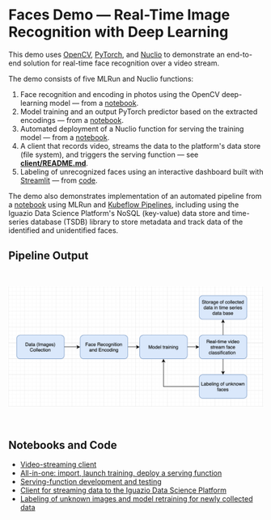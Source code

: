 # Faces Demo &mdash; Real-Time Image Recognition with Deep Learning

This demo uses [OpenCV](https://opencv.org/), [PyTorch](https://pytorch.org), and [Nuclio](https://nuclio.io/) to demonstrate an end-to-end solution for real-time face recognition over a video stream.

The demo consists of five MLRun and Nuclio functions:

1. Face recognition and encoding in photos using the OpenCV deep-learning model &mdash; from a [notebook](notebooks/face-recognition.ipynb).
2. Model training and an output PyTorch predictor based on the extracted encodings &mdash; from a [notebook](notebooks/face-recognition.ipynb).
3. Automated deployment of a Nuclio function for serving the training model &mdash; from a [notebook](notebooks/nuclio-face-prediction.ipynb).
4. A client that records video, streams the data to the platform's data store (file system), and triggers the serving function &mdash; see [**client/README.md**](client/README.md).
5. Labeling of unrecognized faces using an interactive dashboard built with [Streamlit](https://www.streamlit.io/) &mdash; from [code](./streamlit/dashboard.py).

The demo also demonstrates implementation of an automated pipeline from a [notebook](notebooks/face-recognition.ipynb) using MLRun and [Kubeflow Pipelines](https://www.kubeflow.org/docs/pipelines/), including using the Iguazio Data Science Platform's NoSQL (key-value) data store and time-series database (TSDB) library to store metadata and track data of the identified and unidentified faces.

<a id="pipeline-output"></a>
## Pipeline Output
 
<br><p align="center"><img src="workflow.png" width="600"/></p><br>

<a id="notebooks-and-code"></a>
## Notebooks and Code

- [Video-streaming client](client/README.md)
- [All-in-one: import, launch training, deploy a serving function](notebooks/face-recognition.ipynb)
- [Serving-function development and testing](notebooks/nuclio-face-prediction.ipynb)
- [Client for streaming data to the Iguazio Data Science Platform](client/video_capture.py)
- [Labeling of unknown images and model retraining for newly collected data](./streamlit/dashboard.py)

